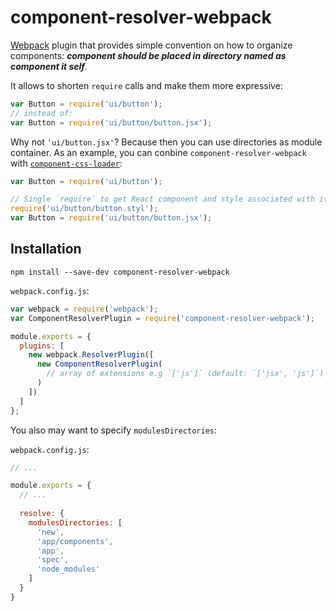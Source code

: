 # component-resolver-webpack

[Webpack](http://webpack.github.io) plugin that provides simple convention on
how to organize components: _**component should be placed in directory named 
as component it self**._

It allows to shorten `require` calls and make them more expressive:

``` js
var Button = require('ui/button');
// instead of:
var Button = require('ui/button/button.jsx');
```

Why not `'ui/button.jsx'`? Because then you can use directories
as module container. As an example, you can conbine `component-resolver-webpack`
with [`component-css-loader`](https://github.com/toptal/component-css-loader):

``` js
var Button = require('ui/button');

// Single `require` to get React component and style associated with it.
require('ui/button/button.styl');
var Button = require('ui/button/button.jsx');
```

## Installation

```
npm install --save-dev component-resolver-webpack
```

`webpack.config.js`:
``` javascript
var webpack = require('webpack');
var ComponentResolverPlugin = require('component-resolver-webpack');

module.exports = {
  plugins: [
    new webpack.ResolverPlugin([
      new ComponentResolverPlugin(
        // array of extensions e.g `['js']` (default: `['jsx', 'js']`)
      )
    ])
  ]
};
```

You also may want to specify `modulesDirectories`: 

`webpack.config.js`:
``` javascript
// ...

module.exports = {
  // ...
  
  resolve: {
    modulesDirectories: [
      'new',
      'app/components',
      'app',
      'spec',
      'node_modules'
    ]
  }
}
```
